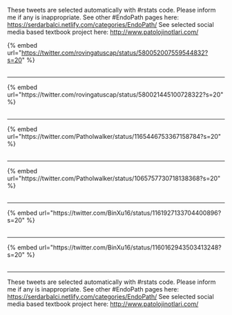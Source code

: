 

These tweets are selected automatically with #rstats code. Please inform me if any is inappropriate.
See other #EndoPath pages here: https://serdarbalci.netlify.com/categories/EndoPath/ 
See selected social media based textbook project here: http://www.patolojinotlari.com/

{% embed url="https://twitter.com/rovingatuscap/status/580052007559544832?s=20" %}<br>
<br>
<hr>
{% embed url="https://twitter.com/rovingatuscap/status/580021445100728322?s=20" %}<br>
<br>
<hr>
{% embed url="https://twitter.com/Patholwalker/status/1165446753367158784?s=20" %}<br>
<br>
<hr>
{% embed url="https://twitter.com/Patholwalker/status/1065757730718138368?s=20" %}<br>
<br>
<hr>
{% embed url="https://twitter.com/BinXu16/status/1161927133704400896?s=20" %}<br>
<br>
<hr>
{% embed url="https://twitter.com/BinXu16/status/1160162943503413248?s=20" %}<br>
<br>
<hr>


These tweets are selected automatically with #rstats code. Please inform me if any is inappropriate.
See other #EndoPath pages here: https://serdarbalci.netlify.com/categories/EndoPath/ 
See selected social media based textbook project here: http://www.patolojinotlari.com/
